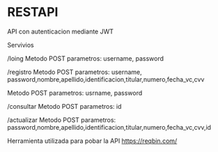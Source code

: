 # RESTAPI

API con autenticacion mediante JWT  

Servivios

/loing
Metodo POST
parametros: username, password
 
/registro
Metodo POST
parametros: username, password,nombre,apellido,identificacion,titular,numero,fecha_vc,cvv

Metodo POST
parametros: usrname, password

/consultar
Metodo POST
parametros: id

/actualizar
Metodo POST
parametros: password,nombre,apellido,identificacion,titular,numero,fecha_vc,cvv,id


Herramienta utilizada para pobar la API  https://reqbin.com/
